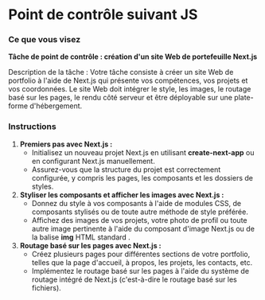 # Point de contrôle suivant JS

### Ce que vous visez

**Tâche de point de contrôle : création d'un site Web de portefeuille Next.js**

Description de la tâche : Votre tâche consiste à créer un site Web de portfolio à l'aide de Next.js qui présente vos compétences, vos projets et vos coordonnées. Le site Web doit intégrer le style, les images, le routage basé sur les pages, le rendu côté serveur et être déployable sur une plate-forme d'hébergement.

### Instructions

1. **Premiers pas avec Next.js :**
   * Initialisez un nouveau projet Next.js en utilisant **create-next-app** ou en configurant Next.js manuellement.
   * Assurez-vous que la structure du projet est correctement configurée, y compris les pages, les composants et les dossiers de styles.
2. **Styliser les composants et afficher les images avec Next.js :**
   * Donnez du style à vos composants à l'aide de modules CSS, de composants stylisés ou de toute autre méthode de style préférée.
   * Affichez des images de vos projets, votre photo de profil ou toute autre image pertinente à l'aide du composant d'image Next.js ou de la balise **img** HTML standard .
3. **Routage basé sur les pages avec Next.js :**
   * Créez plusieurs pages pour différentes sections de votre portfolio, telles que la page d'accueil, à propos, les projets, les contacts, etc.
   * Implémentez le routage basé sur les pages à l'aide du système de routage intégré de Next.js (c'est-à-dire le routage basé sur les fichiers).
